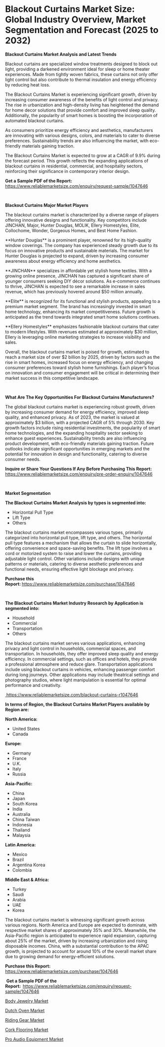 <p><h1>Blackout Curtains Market Size: Global Industry Overview, Market Segmentation and Forecast (2025 to 2032)</h1></p><p><strong>Blackout Curtains Market Analysis and Latest Trends</strong></p>
<p><p>Blackout curtains are specialized window treatments designed to block out light, providing a darkened environment ideal for sleep or home theater experiences. Made from tightly woven fabrics, these curtains not only offer light control but also contribute to thermal insulation and energy efficiency by reducing heat loss.</p><p>The Blackout Curtains Market is experiencing significant growth, driven by increasing consumer awareness of the benefits of light control and privacy. The rise in urbanization and high-density living has heightened the demand for home decor solutions that provide comfort and improved sleep quality. Additionally, the popularity of smart homes is boosting the incorporation of automated blackout curtains.</p><p>As consumers prioritize energy efficiency and aesthetics, manufacturers are innovating with various designs, colors, and materials to cater to diverse preferences. Sustainability trends are also influencing the market, with eco-friendly materials gaining traction. </p><p>The Blackout Curtains Market is expected to grow at a CAGR of 9.9% during the forecast period. This growth reflects the expanding applications of blackout curtains in residential, commercial, and hospitality sectors, reinforcing their significance in contemporary interior design.</p></p>
<p><strong>Get a Sample PDF of the Report:&nbsp;</strong> <a href="https://www.reliablemarketsize.com/enquiry/request-sample/1047646?utm_campaign=2008&utm_medium=2&utm_source=Github&utm_content=ia&utm_term=05042025&utm_id=blackout-curtains">https://www.reliablemarketsize.com/enquiry/request-sample/1047646</a></p>
<p>&nbsp;</p>
<p><strong>Blackout Curtains Major Market Players</strong></p>
<p><p>The blackout curtains market is characterized by a diverse range of players offering innovative designs and functionality. Key competitors include JINCHAN, Major, Hunter Douglas, MOLIK, Ellery Homestyles, Elite, Collochome, Wonder, Gorgeous Homes, and Best Home Fashion.</p><p>**Hunter Douglas** is a prominent player, renowned for its high-quality window coverings. The company has experienced steady growth due to its focus on innovative products and sustainable materials. The market for Hunter Douglas is projected to expand, driven by increasing consumer awareness about energy efficiency and home aesthetics.</p><p>**JINCHAN** specializes in affordable yet stylish home textiles. With a growing online presence, JINCHAN has captured a significant share of younger consumers seeking DIY décor solutions. As e-commerce continues to thrive, JINCHAN is expected to see a remarkable increase in sales revenue, which has previously hovered around $50 million annually.</p><p>**Elite** is recognized for its functional and stylish products, appealing to a premium market segment. The brand has increasingly invested in smart home technology, enhancing its market competitiveness. Future growth is anticipated as the trend towards integrated smart home solutions continues.</p><p>**Ellery Homestyles** emphasizes fashionable blackout curtains that cater to modern lifestyles. With revenues estimated at approximately $30 million, Ellery is leveraging online marketing strategies to increase visibility and sales.</p><p>Overall, the blackout curtains market is poised for growth, estimated to reach a market size of over $2 billion by 2025, driven by factors such as the rise in smart homes, increased focus on energy efficiency, and changing consumer preferences toward stylish home furnishings. Each player’s focus on innovation and consumer engagement will be critical in determining their market success in this competitive landscape.</p></p>
<p>&nbsp;</p>
<p><strong>What Are The Key Opportunities For Blackout Curtains Manufacturers?</strong></p>
<p><p>The global blackout curtains market is experiencing robust growth, driven by increasing consumer demand for energy efficiency, improved sleep quality, and enhanced privacy. As of 2023, the market is valued at approximately $3 billion, with a projected CAGR of 5% through 2030. Key growth factors include rising residential investments, the popularity of smart home technologies, and the expanding hospitality sector seeking to enhance guest experiences. Sustainability trends are also influencing product development, with eco-friendly materials gaining traction. Future outlooks indicate significant opportunities in emerging markets and the potential for innovation in design and functionality, catering to diverse consumer needs.</p></p>
<p><strong>Inquire or Share Your Questions If Any Before Purchasing This Report:</strong> <a href="https://www.reliablemarketsize.com/enquiry/pre-order-enquiry/1047646?utm_campaign=2008&utm_medium=2&utm_source=Github&utm_content=ia&utm_term=05042025&utm_id=blackout-curtains">https://www.reliablemarketsize.com/enquiry/pre-order-enquiry/1047646</a></p>
<p>&nbsp;</p>
<p><strong>Market Segmentation</strong></p>
<p><strong>The Blackout Curtains Market Analysis by types is segmented into:</strong></p>
<p><ul><li>Horizontal Pull Type</li><li>Lift Type</li><li>Others</li></ul></p>
<p><p>The blackout curtains market encompasses various types, primarily categorized into horizontal pull type, lift type, and others. The horizontal pull type features a mechanism that allows the curtain to slide horizontally, offering convenience and space-saving benefits. The lift type involves a cord or motorized system to raise and lower the curtains, providing adjustable light control. Other variations include designs with unique patterns or materials, catering to diverse aesthetic preferences and functional needs, ensuring effective light blockage and privacy.</p></p>
<p><strong>Purchase this Report:&nbsp;</strong><a href="https://www.reliablemarketsize.com/purchase/1047646?utm_campaign=2008&utm_medium=2&utm_source=Github&utm_content=ia&utm_term=05042025&utm_id=blackout-curtains">https://www.reliablemarketsize.com/purchase/1047646</a></p>
<p>&nbsp;</p>
<p><strong>The Blackout Curtains Market Industry Research by Application is segmented into:</strong></p>
<p><ul><li>Household</li><li>Commercial</li><li>Transportation</li><li>Others</li></ul></p>
<p><p>The blackout curtains market serves various applications, enhancing privacy and light control in households, commercial spaces, and transportation. In households, they offer improved sleep quality and energy efficiency. In commercial settings, such as offices and hotels, they provide a professional atmosphere and reduce glare. Transportation applications include using blackout curtains in vehicles, enhancing passenger comfort during long journeys. Other applications may include theatrical settings and photography studios, where light manipulation is essential for optimal performance and creativity.</p></p>
<p><a href="https://www.reliablemarketsize.com/blackout-curtains-r1047646?utm_campaign=2008&utm_medium=2&utm_source=Github&utm_content=ia&utm_term=05042025&utm_id=blackout-curtains">&nbsp;https://www.reliablemarketsize.com/blackout-curtains-r1047646</a></p>
<p><strong>In terms of Region, the Blackout Curtains Market Players available by Region are:</strong></p>
<p>
    <p> <strong> North America: </strong>
        <ul>
            <li>United States</li>
            <li>Canada</li>
        </ul>
        </p> 
    <p> <strong> Europe: </strong>
        <ul>
            <li>Germany</li>
            <li>France</li>
            <li>U.K.</li>
            <li>Italy</li>
            <li>Russia</li>
        </ul>
        </p> 
    <p> <strong> Asia-Pacific: </strong>
        <ul>
            <li>China</li>
            <li>Japan</li>
            <li>South Korea</li>
            <li>India</li>
            <li>Australia</li>
            <li>China Taiwan</li>
            <li>Indonesia</li>
            <li>Thailand</li>
            <li>Malaysia</li>
        </ul>
        </p> 
    <p> <strong> Latin America: </strong>
        <ul>
            <li>Mexico</li>
            <li>Brazil</li>
            <li>Argentina Korea</li>
            <li>Colombia</li>
        </ul>
        </p> 
    <p> <strong> Middle East & Africa: </strong>
        <ul>
            <li>Turkey</li>
            <li>Saudi</li>
            <li>Arabia</li>
            <li>UAE</li>
            <li>Korea</li>
        </ul>
    </p>
    </p>
<p><p>The blackout curtains market is witnessing significant growth across various regions. North America and Europe are expected to dominate, with respective market shares of approximately 35% and 30%. Meanwhile, the Asia-Pacific region is anticipated to experience rapid expansion, capturing about 25% of the market, driven by increasing urbanization and rising disposable incomes. China, with a substantial contribution to the APAC growth, is projected to account for around 10% of the overall market share due to growing demand for energy-efficient solutions.</p></p>
<p><strong>Purchase this Report: </strong><a href="https://www.reliablemarketsize.com/purchase/1047646?utm_campaign=2008&utm_medium=2&utm_source=Github&utm_content=ia&utm_term=05042025&utm_id=blackout-curtains">https://www.reliablemarketsize.com/purchase/1047646</a></p>
<p>&nbsp;<strong>Get a Sample PDF of the Report:&nbsp;&nbsp;</strong><a href="https://www.reliablemarketsize.com/enquiry/request-sample/1047646?utm_campaign=2008&utm_medium=2&utm_source=Github&utm_content=ia&utm_term=05042025&utm_id=blackout-curtains">https://www.reliablemarketsize.com/enquiry/request-sample/1047646</a></p>
<p><strong></strong></p>
<p><p><a href="https://github.com/colloerrinbp/Market-Research-Report-List-1/blob/main/body-jewelry-market.md?utm_campaign=2008&utm_medium=2&utm_source=Github&utm_content=ia&utm_term=05042025&utm_id=blackout-curtains">Body Jewelry Market</a></p><p><a href="https://github.com/bhatttutty2p/Market-Research-Report-List-1/blob/main/dutch-oven-market.md?utm_campaign=2008&utm_medium=2&utm_source=Github&utm_content=ia&utm_term=05042025&utm_id=blackout-curtains">Dutch Oven Market</a></p><p><a href="https://github.com/sphaabrose/Market-Research-Report-List-1/blob/main/riding-gear-market.md?utm_campaign=2008&utm_medium=2&utm_source=Github&utm_content=ia&utm_term=05042025&utm_id=blackout-curtains">Riding Gear Market</a></p><p><a href="https://github.com/ekerswenzlb0/Market-Research-Report-List-1/blob/main/cork-flooring-market.md?utm_campaign=2008&utm_medium=2&utm_source=Github&utm_content=ia&utm_term=05042025&utm_id=blackout-curtains">Cork Flooring Market</a></p><p><a href="https://github.com/leptouwrites/Market-Research-Report-List-1/blob/main/pro-audio-equipment-market.md?utm_campaign=2008&utm_medium=2&utm_source=Github&utm_content=ia&utm_term=05042025&utm_id=blackout-curtains">Pro Audio Equipment Market</a></p></p>